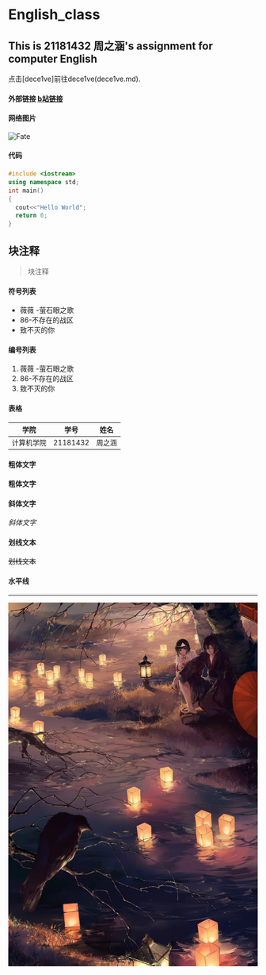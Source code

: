 # English_class
## This is 21181432 周之涵's assignment for computer English

点击[dece1ve]前往dece1ve(dece1ve.md).
#### 外部链接 [b站链接](http://www.bilibili.com/)
#### 网络图片 
![Fate](https://gimg2.baidu.com/image_search/src=http%3A%2F%2Fimg4.tbcdn.cn%2Ftfscom%2Fi3%2F1734538104%2FTB2i9obbSsQ2uJjSZFFXXXYUFXa_%21%211734538104.jpg&refer=http%3A%2F%2Fimg4.tbcdn.cn&app=2002&size=f9999,10000&q=a80&n=0&g=0n&fmt=jpeg?sec=1622280462&t=ff9c6eb3d5270ff26b4dbf3aafe7be1f)
#### 代码
```c++
#include <iostream>
using namespace std;
int main()
{
  cout<<"Hello World";
  return 0;
}
```
## 块注释
>块注释
#### 符号列表
- 薇薇 -萤石眼之歌
- 86-不存在的战区
- 致不灭的你
#### 编号列表
1. 薇薇 -萤石眼之歌
2. 86-不存在的战区
3. 致不灭的你
#### 表格
|学院|学号|姓名|
| ----  |  ----  |  ---  |
|计算机学院|21181432|周之涵|
#### 粗体文字
**粗体文字**
#### 斜体文字
*斜体文字*
#### 划线文本
~~划线文本~~
#### 水平线
***
![Noragami](Noragami1.jpg)
